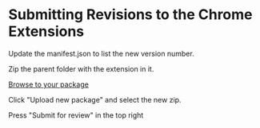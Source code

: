 # Submitting Revisions to the Chrome Extensions 

Update the manifest.json to list the new version number. 

Zip the parent folder with the extension in it. 

[Browse to your package](https://chrome.google.com/webstore/devconsole/9ba72856-3d3d-49d3-bdb5-5722e232d821/nlmjnlaccpcbifpomilaobenaahjgjpg/edit/package)

Click "Upload new package" and select the new zip. 

Press "Submit for review" in the top right
